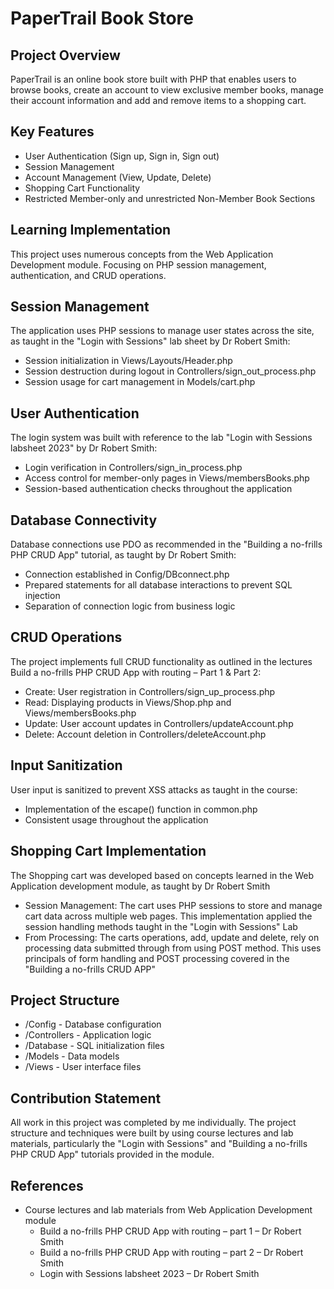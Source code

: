 # PaperTrail Book Store

## Project Overview
PaperTrail is an online book store built with PHP that enables users to browse books, create an account to view exclusive member books, manage their account information and add and remove items to a shopping cart.  

## Key Features
* User Authentication (Sign up, Sign in, Sign out)
* Session Management
* Account Management (View, Update, Delete)
* Shopping Cart Functionality
* Restricted Member-only and unrestricted Non-Member Book Sections

## Learning Implementation
This project uses numerous concepts from the Web Application Development module. Focusing on PHP session management, authentication, and CRUD operations.

## Session Management
The application uses PHP sessions to manage user states across the site, as taught in the "Login with Sessions" lab sheet by Dr Robert Smith:
* Session initialization in Views/Layouts/Header.php
* Session destruction during logout in Controllers/sign_out_process.php
* Session usage for cart management in Models/cart.php

## User Authentication
The login system was built with reference to the lab "Login with Sessions labsheet 2023" by Dr Robert Smith:
* Login verification in Controllers/sign_in_process.php
* Access control for member-only pages in Views/membersBooks.php
* Session-based authentication checks throughout the application

## Database Connectivity
Database connections use PDO as recommended in the "Building a no-frills PHP CRUD App" tutorial, as taught by Dr Robert Smith:
* Connection established in Config/DBconnect.php
* Prepared statements for all database interactions to prevent SQL injection
* Separation of connection logic from business logic

## CRUD Operations
The project implements full CRUD functionality as outlined in the lectures Build a no-frills PHP CRUD App with routing – Part 1 & Part 2:
* Create: User registration in Controllers/sign_up_process.php
* Read: Displaying products in Views/Shop.php and Views/membersBooks.php
* Update: User account updates in Controllers/updateAccount.php
* Delete: Account deletion in Controllers/deleteAccount.php

## Input Sanitization
User input is sanitized to prevent XSS attacks as taught in the course:
* Implementation of the escape() function in common.php
* Consistent usage throughout the application

## Shopping Cart Implementation
The Shopping cart was developed based on concepts learned in the Web Application development module, as taught by Dr Robert Smith
* Session Management: The cart uses PHP sessions to store and manage cart data across multiple web pages. This implementation applied the session handling methods taught in the "Login with Sessions" Lab
* From Processing: The carts operations, add, update and delete, rely on processing data submitted through from using POST method. This uses principals of form handling and POST processing covered in the "Building a no-frills CRUD APP"


## Project Structure
* /Config - Database configuration
* /Controllers - Application logic
* /Database - SQL initialization files
* /Models - Data models
* /Views - User interface files

## Contribution Statement
All work in this project was completed by me individually. The project structure and techniques were built by using course lectures and lab materials, particularly the "Login with Sessions" and "Building a no-frills PHP CRUD App" tutorials provided in the module.

## References
* Course lectures and lab materials from Web Application Development module
   * Build a no-frills PHP CRUD App with routing – part 1 – Dr Robert Smith
   * Build a no-frills PHP CRUD App with routing – part 2 – Dr Robert Smith
   * Login with Sessions labsheet 2023 – Dr Robert Smith
